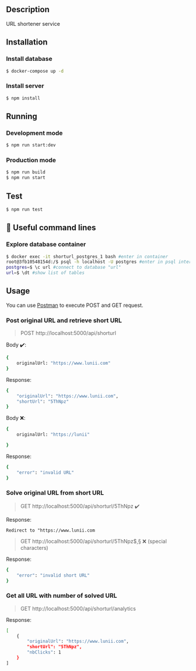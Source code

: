 ## Description

URL shortener service

## Installation

### Install database
```bash
$ docker-compose up -d
```

### Install server
```bash
$ npm install
```

## Running

### Development mode
```bash
$ npm run start:dev
```

### Production mode
```bash
$ npm run build
$ npm run start
```

## Test
```bash
$ npm run test
```

## 🙌 Useful command lines

### Explore database container

```bash
$ docker exec -it shorturl_postgres_1 bash #enter in container
root@3fb10548154d:/$ psql -h localhost -U postgres #enter in psql interface
postgres=$ \c url #connect to database "url"
url=$ \dt #show list of tables
```

## Usage

You can use [Postman](https://www.postman.com/downloads/) to execute POST and GET request.

### **Post original URL and retrieve short URL**

> POST http://localhost:5000/api/shorturl

Body ✔️:
```bash
{
    originalUrl: "https://www.lunii.com"
}
```

Response:
```bash
{
    "originalUrl": "https://www.lunii.com",
    "shortUrl": "5ThNpz"
}
```

Body ❌:
```bash
{
    originalUrl: "https://lunii"

}
```

Response:
```bash
{
    "error": "invalid URL"
}
```

### **Solve original URL from short URL**

> GET http://localhost:5000/api/shorturl/5ThNpz ✔️

Response: 

```
Redirect to "https://www.lunii.com 
``` 

> GET http://localhost:5000/api/shorturl/5ThNpz$,§ ❌ (special characters)

Response:
```bash
{
    "error": "invalid short URL"
}
```

### **Get all URL with number of solved URL**

> GET http://localhost:5000/api/shorturl/analytics

Response:
```bash
[
    {
        "originalUrl": "https://www.lunii.com",
        "shortUrl": "5ThNpz",
        "nbClicks": 1
    }
]
